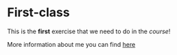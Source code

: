 # First-class

This is the **first** exercise that we need to do in the _course_!

More information about me you can find [here](./About_me.md)
